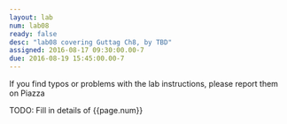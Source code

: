 ```yaml
---
layout: lab
num: lab08
ready: false
desc: "lab08 covering Guttag Ch8, by TBD"
assigned: 2016-08-17 09:30:00.00-7
due: 2016-08-19 15:45:00.00-7
---
```


If you find typos or problems with the lab instructions, please report them on Piazza


TODO: Fill in details of {{page.num}}
